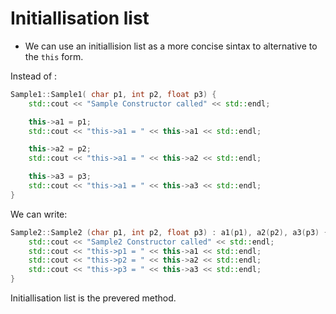 # Initiallisation list

- We can use an initiallision list as a more concise sintax to alternative to the `this` form.

Instead of :

```cpp
Sample1::Sample1( char p1, int p2, float p3) {
    std::cout << "Sample Constructor called" << std::endl;

    this->a1 = p1;
    std::cout << "this->a1 = " << this->a1 << std::endl;

    this->a2 = p2;
    std::cout << "this->a1 = " << this->a2 << std::endl;

    this->a3 = p3;
    std::cout << "this->a1 = " << this->a3 << std::endl;
}
```

We can write:

```cpp
Sample2::Sample2 (char p1, int p2, float p3) : a1(p1), a2(p2), a3(p3) {
    std::cout << "Sample2 Constructor called" << std::endl;
    std::cout << "this->p1 = " << this->a1 << std::endl;
    std::cout << "this->p2 = " << this->a2 << std::endl;
    std::cout << "this->p3 = " << this->a3 << std::endl;
}
```

Initiallisation list is the prevered method.
